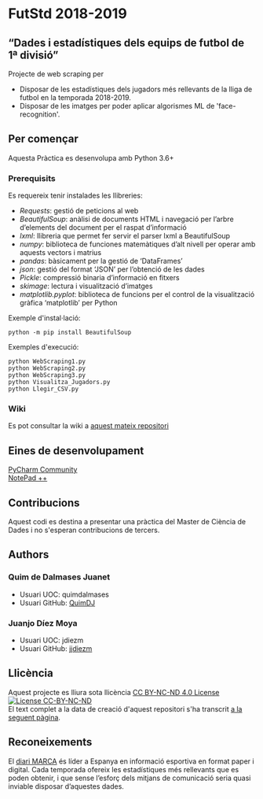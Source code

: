 # FutStd 2018-2019 
## “Dades i estadístiques dels equips de futbol de 1ª divisió”    
Projecte de web scraping per 
* Disposar de les estadístiques dels jugadors més rellevants de la lliga de futbol en la temporada 2018-2019.
* Disposar de les imatges per poder aplicar algorismes ML de 'face-recognition'.

## Per començar
Aquesta Pràctica es desenvolupa amb Python 3.6+

### Prerequisits
Es requereix tenir instalades les llibreries:
*	_Requests_: gestió de peticions al web 
*	_BeautifulSoup_: anàlisi de documents HTML i navegació per l’arbre d’elements del document per el raspat d’informació
* _lxml_: llibreria que permet fer servir el parser lxml a BeautifulSoup
*	_numpy_: biblioteca de funciones matemàtiques d’alt nivell per operar amb aquests vectors i matrius
* _pandas_: bàsicament per la gestió de ‘DataFrames’
* _json_: gestió del format ‘JSON’ per l’obtenció de les dades
* _Pickle_: compressió binaria d’informació en fitxers
* _skimage_: lectura i visualització d’imatges
*	_matplotlib.pyplot_: biblioteca de funcions per el control de la visualització gràfica ‘matplotlib’ per Python

Exemple d'instal·lació:
``` Shell
python -m pip install BeautifulSoup
```

Exemples d'execució:
``` Shell
python WebScraping1.py
python WebScraping2.py
python WebScraping3.py
python Visualitza_Jugadors.py
python Llegir_CSV.py
```

### Wiki
Es pot consultar la wiki a [aquest mateix repositori](https://github.com/jjdiezm/Practica1/wiki)

## Eines de desenvolupament
[PyCharm Community](https://www.jetbrains.com/pycharm/download/#section=windows)  
[NotePad ++](https://notepad-plus-plus.org/)

## Contribucions
Aquest codi es destina a presentar una pràctica del Master de Ciència de Dades i no s'esperan contribucions de tercers.

## Authors
### Quim de Dalmases Juanet 
* Usuari UOC: quimdalmases
* Usuari GitHub: [QuimDJ](https://github.com/QuimDJ)

### Juanjo Díez Moya 
* Usuari UOC: jdiezm
* Usuari GitHub: [jjdiezm](https://github.com/jjdiezm)

## Llicència
Aquest projecte es lliura sota llicència [CC BY-NC-ND 4.0 License](https://creativecommons.org/licenses/by-nc-nd/4.0/deed.ca)  
[![License CC-BY-NC-ND](https://mirrors.creativecommons.org/presskit/buttons/88x31/svg/by-nc-nd.eu.svg)](https://creativecommons.org/licenses/by-nc-nd/4.0/deed.ca)  
El text complet a la data de creació d'aquest repositori s'ha transcrit [a la seguent pàgina](https://github.com/jjdiezm/Practica1/blob/master/License.md).

## Reconeixements
El [diari MARCA](http://www.marca.es) és líder a Espanya en informació esportiva en format paper i digital. Cada temporada ofereix les estadístiques més rellevants que es poden obtenir, i que sense l’esforç dels mitjans de comunicació seria quasi inviable disposar d’aquestes dades.  
